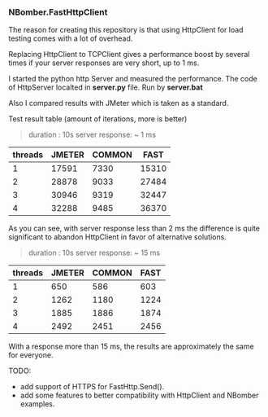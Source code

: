 ### NBomber.FastHttpClient

The reason for creating this repository is that using HttpClient for load testing comes with a lot of overhead.

Replacing HttpClient to TCPClient gives a performance boost by several times if your server responses are very short, up to 1 ms.

I started the python http Server and measured the performance. The code of HttpServer localted in **server.py** file. Run by **server.bat**

Also I compared results with JMeter which is taken as a standard.


Test result table (amount of iterations, more is better)


>duration : 10s
>server response: ~ 1 ms 

|threads   |JMETER          |COMMON          | FAST     |
| -------- | -------------- | -------------- | -------- |
| 1        | 17591          | 7330           | 15310    |
| 2        | 28878          | 9033           | 27484    |
| 3        | 30946          | 9319           | 32447    |
| 4        | 32288          | 9485           | 36370    |

As you can see, with server response less than 2 ms the difference is quite significant to abandon HttpClient in favor of alternative solutions.


>duration : 10s
>server response: ~ 15 ms

|threads   |JMETER          |COMMON          | FAST    |
| -------- | -------------- | -------------- | ------- |
| 1        | 650            | 586            | 603     |
| 2        | 1262           | 1180           | 1224    |
| 3        | 1885           | 1886           | 1874    |
| 4        | 2492           | 2451           | 2456    |

With a response more than 15 ms, the results are approximately the same for everyone.


TODO:
- add support of HTTPS for FastHttp.Send().
- add some features to better compatibility with HttpClient and NBomber examples.
